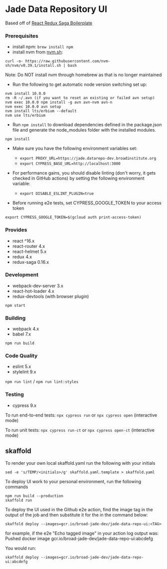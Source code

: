 # Jade Data Repository UI

Based off of [React Redux Saga Boilerplate](https://github.com/gilbarbara/react-redux-saga-boilerplate)

### Prerequisites

- install npm: `brew install npm`
- install nvm from [nvm.sh](https://github.com/nvm-sh/nvm#install--update-script):

```
curl -o- https://raw.githubusercontent.com/nvm-sh/nvm/v0.39.1/install.sh | bash
```

Note: Do NOT install nvm through homebrew as that is no longer maintained

- Run the following to get automatic node version switching set up:

```
nvm install 10.0.0
rm -R ~/.avn (if you want to reset an existing or failed avn setup)
nvm exec 10.0.0 npm install -g avn avn-nvm avn-n
nvm exec 10.0.0 avn setup
nvm install lts/erbium --default
nvm use lts/erbium
```

- Run `npm install` to download dependencies defined in the package.json file and generate the node_modules folder with the installed modules.

```
npm install
```

- Make sure you have the following environment variables set:

  - `export PROXY_URL=https://jade.datarepo-dev.broadinstitute.org`
  - `export CYPRESS_BASE_URL=http://localhost:3000`

- For performance gains, you should disable linting (don't worry, it gets checked in GitHub actions) by setting the following environment variable:

  - `export DISABLE_ESLINT_PLUGIN=true`

- Before running e2e tests, set CYPRESS_GOOGLE_TOKEN to your access token

```
export CYPRESS_GOOGLE_TOKEN=$(gcloud auth print-access-token)
```

### Provides

- react ^16.x
- react-router 4.x
- react-helmet 5.x
- redux 4.x
- redux-saga 0.16.x

### Development

- webpack-dev-server 3.x
- react-hot-loader 4.x
- redux-devtools (with browser plugin)

`npm start`

### Building

- webpack 4.x
- babel 7.x

`npm run build`

### Code Quality

- eslint 5.x
- stylelint 9.x

`npm run lint` / `npm run lint:styles`

### Testing

- cypress 9.x

To run end-to-end tests: `npx cypress run` or `npx cypress open` (interactive mode)

To run unit tests: `npx cypress run-ct` or `npx cypress open-ct` (interactive mode)

## skaffold

To render your own local skaffold.yaml run the following with your initials

```
sed -e 's/TEMP/<initials>/g' skaffold.yaml.template > skaffold.yaml
```

To deploy UI work to your personal environment, run the following commands

```
npm run build --production
skaffold run
```

To deploy the UI used in the Github e2e action, find the image tag in the output of the job and then substitute it for the <TAG> in the command below:

```
skaffold deploy --images=gcr.io/broad-jade-dev/jade-data-repo-ui:<TAG>
```

for example, if the e2e "Echo tagged image" in your action log output was:
Pushed docker image gcr.io/broad-jade-dev/jade-data-repo-ui:abcdefg

You would run:
```
skaffold deploy --images=gcr.io/broad-jade-dev/jade-data-repo-ui:abcdefg
```